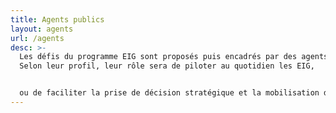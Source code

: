 ```yaml
---
title: Agents publics
layout: agents
url: /agents
desc: >-
  Les défis du programme EIG sont proposés puis encadrés par des agents publics.
  Selon leur profil, leur rôle sera de piloter au quotidien les EIG, 


  ou de faciliter la prise de décision stratégique et la mobilisation des ressources internes, afin d’intégrer pleinement le projet aux actions de leur administration.
---
```

